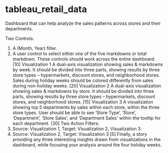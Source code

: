 # tableau_retail_data
Dashboard that can help analyze the sales patterns across stores and their departments. 

Two Controls:
1. A (Month, Year) filter.
2. A user control to select either one of the five markdowns or total markdown.
These controls should work across the entire dashboard. [10]
Visualization 1
A dual-axis visualization showing sales & markdowns by week. It should be divided into three
parts, showing results by three store types – hypermarkets, discount stores, and
neighborhood stores. Sales during holiday weeks should be colored differently from sales
during non-holiday weeks. [20]
Visualization 2
A dual-axis visualization showing sales & markdowns by store. It should be divided into three
parts, showing results by three store types – hypermarkets, discount stores, and
neighborhood stores. [15]
Visualization 3
A visualization showing top 5 departments by sales within each store, within the three store
types. User should be able to see ‘Store Type’, ‘Store’, ‘Department’, ‘Store Sales’, and
‘Department Sales’ within the tooltip for each department. [30]
Two Action Filters:
1. Source: Visualization 1, Target: Visualization 2, Visualization 3.
2. Source: Visualization 2, Target: Visualization 3 [5]
Finally,  a story providing any three interesting insights drawn from visualizations in the
dashboard, while focusing your analysis around the four holiday weeks. 
